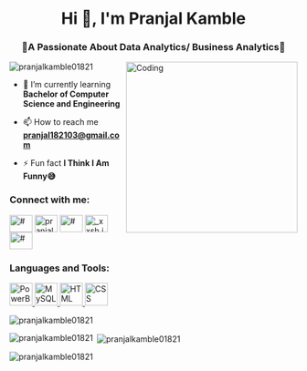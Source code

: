<h1 align="center">Hi 👋, I'm Pranjal Kamble</h1>
<h3 align="center">📝A Passionate About Data Analytics/ Business Analytics📝</h3>

<img  align = "right" alt = "Coding" width = "300" src="https://user-images.githubusercontent.com/115187902/230700872-d5f44b85-56c7-4e27-80a4-6e2db901e60c.gif">

<p align="left"> <img src="https://komarev.com/ghpvc/?username=pranjalkamble01821&label=Profile%20views&color=0e75b6&style=flat" alt="pranjalkamble01821" /> </p>

- 🌱 I’m currently learning **Bachelor of Computer Science and Engineering**


- 📫 How to reach me **pranjal182103@gmail.com**

- ⚡ Fun fact **I Think I Am Funny😅**

<h3 align="left">Connect with me:</h3>
<p align="left">
<a href="#" target="blank"><img align="center" src="https://raw.githubusercontent.com/rahuldkjain/github-profile-readme-generator/master/src/images/icons/Social/twitter.svg" alt="#" height="30" width="40" /></a>
<a href="https://www.linkedin.com/in/pranjal-kamble-a6382022b/" target="blank"><img align="center" src="https://raw.githubusercontent.com/rahuldkjain/github-profile-readme-generator/master/src/images/icons/Social/linked-in-alt.svg" alt="pranjal kamble" height="30" width="40" /></a>
<a href="#" target="blank"><img align="center" src="https://raw.githubusercontent.com/rahuldkjain/github-profile-readme-generator/master/src/images/icons/Social/facebook.svg" alt="#" height="30" width="40" /></a>
<a href="https://instagram.com/_xxsh.jalll_18/" target="blank"><img align="center" src="https://raw.githubusercontent.com/rahuldkjain/github-profile-readme-generator/master/src/images/icons/Social/instagram.svg" alt="_xxsh.jall_18" height="30" width="40" /></a>
<a href="#" target="blank"><img align="center" src="https://raw.githubusercontent.com/rahuldkjain/github-profile-readme-generator/master/src/images/icons/Social/leet-code.svg" alt="#" height="30" width="40" /></a>


<h3 align="left">Languages and Tools:</h3>
<p align="left">
  <a href="https://https://app.powerbi.com/" target="_blank" rel="noreferrer"> 
  <img src="https://imgs.search.brave.com/y-ylzWw8prGgeEn2QbCLizMklfkTtqwgnWO8rH4I7bo/rs:fit:860:0:0:0/g:ce/aHR0cHM6Ly91cGxv/YWQud2lraW1lZGlh/Lm9yZy93aWtpcGVk/aWEvY29tbW9ucy9j/L2NmL05ld19Qb3dl/cl9CSV9Mb2dvLnN2/Zw" alt="PowerBI" width="40" height="40"/> </a> 
  
<a href="https://www.mysql.com/" target="_blank" rel="noreferrer"> 
  <img src="https://imgs.search.brave.com/IMqaC38v5IAPoLAyKBFkZNpDOqFYopbMTs6J-a-g1Ec/rs:fit:860:0:0:0/g:ce/aHR0cHM6Ly93d3cu/cG5naXRlbS5jb20v/cGltZ3MvbS8xOTct/MTk3MzM0M19zcWwt/ZGF0YWJhc2UtaWNv/bi1wbmctdHJhbnNw/YXJlbnQtcG5nLnBu/Zw" alt="MySQL" width="40" height="40"/> </a> 
  
  <a href="https://en.wikipedia.org/wiki/HTML" target="_blank" rel="noreferrer"> 
  <img src="https://imgs.search.brave.com/zvjJ5doqGwuNTGlHWNvIUQZBIibVG4MhslyXHuV5ZT4/rs:fit:860:0:0:0/g:ce/aHR0cHM6Ly9hc3Nl/dHMuc3RpY2twbmcu/Y29tL2ltYWdlcy81/ODQ3ZjViZGNlZjEw/MTRjMGI1ZTQ4OWMu/cG5n" alt="HTML" width="40" height="40"/> </a> 

   <a href="https://en.wikipedia.org/wiki/CSS" target="_blank" rel="noreferrer"> 
  <img src="https://cdn-icons-png.flaticon.com/128/5968/5968242.png" alt="CSS" width="40" height="40"/> </a> 
</p>
    <p align="left"> <img src="https://komarev.com/ghpvc/?username=pranjalkamble01821&label=Profile%20views&color=0e75b6&style=flat" alt="pranjalkamble01821" /> </p>
    <p><img align="left" src="https://github-readme-stats.vercel.app/api/top-langs?username=pranjalkamble01821&show_icons=true&locale=en&layout=compact" alt="pranjalkamble01821" /></p>

<p>&nbsp;<img align="center" src="https://github-readme-stats.vercel.app/api?username=pranjalkamble01821&show_icons=true&locale=en" alt="pranjalkamble01821" /></p>

<p><img align="center" src="https://github-readme-streak-stats.herokuapp.com/?user=pranjalkamble01821&" alt="pranjalkamble01821" /></p>

